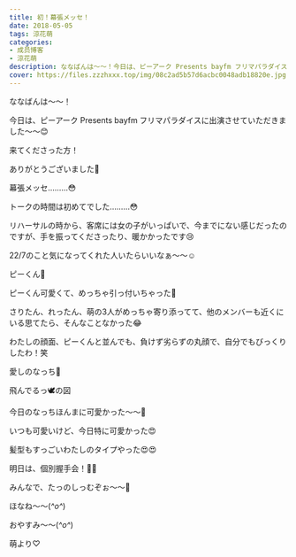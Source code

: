 ```yaml
---
title: 初！幕張メッセ！
date: 2018-05-05
tags: 涼花萌
categories: 
- 成员博客
- 涼花萌
description: ななばんは〜〜！今日は、ピーアーク Presents bayfm フリマパラダイスに出演させていただきました〜〜😊来てくださった方！ありがとうございました🤗...
cover: https://files.zzzhxxx.top/img/08c2ad5b57d6acbc0048adb18820e.jpg 
---
```








ななばんは〜〜！






今日は、ピーアーク Presents bayfm フリマパラダイスに出演させていただきました〜〜😊







来てくださった方！

ありがとうございました🤗







幕張メッセ………😳







トークの時間は初めてでした………😳







リハーサルの時から、客席には女の子がいっぱいで、今までにない感じだったのですが、手を振ってくださったり、暖かかったです😢







22/7のこと気になってくれた人いたらいいなぁ〜〜☺️














ピーくん🙂









ピーくん可愛くて、めっちゃ引っ付いちゃった💓









さりたん、れったん、萌の3人がめっちゃ寄り添ってて、他のメンバーも近くにいる思てたら、そんなことなかった😂












わたしの顔面、ピーくんと並んでも、負けず劣らずの丸顔で、自分でもびっくりしたわ！笑















愛しのなっち💓









飛んでるっ🕊の図








今日のなっちほんまに可愛かった〜〜💓






いつも可愛いけど、今日特に可愛かった😍







髪型もすっごいわたしのタイプやった😍😍













明日は、個別握手会！👏🏻






みんなで、たっのしっむぞぉ〜〜🤗









ほなね〜〜(*^o^*)



おやすみ〜〜(*^o^*)







萌より♡


